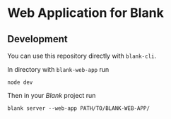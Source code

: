 # Web Application for Blank

## Development
You can use this repository directly with `blank-cli`.

In directory with `blank-web-app` run
```
node dev
```

Then in your *Blank* project run
```
blank server --web-app PATH/TO/BLANK-WEB-APP/
```